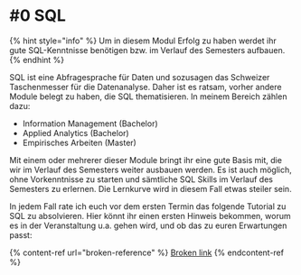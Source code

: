 # #0 SQL

{% hint style="info" %}
Um in diesem Modul Erfolg zu haben werdet ihr gute SQL-Kenntnisse benötigen bzw. im Verlauf des Semesters aufbauen.&#x20;
{% endhint %}

SQL ist eine Abfragesprache für Daten und sozusagen das Schweizer Taschenmesser für die Datenanalyse. Daher ist es ratsam, vorher andere Module belegt zu haben, die SQL thematisieren. In meinem Bereich zählen dazu:

* Information Management (Bachelor)
* Applied Analytics (Bachelor)
* Empirisches Arbeiten (Master)

Mit einem oder mehrerer dieser Module bringt ihr eine gute Basis mit, die wir im Verlauf des Semesters weiter ausbauen werden. Es ist auch möglich, ohne Vorkenntnisse zu starten und sämtliche SQL Skills im Verlauf des Semesters zu erlernen. Die Lernkurve wird in diesem Fall etwas steiler sein.

In jedem Fall rate ich euch vor dem ersten Termin das folgende Tutorial zu SQL zu absolvieren. Hier könnt ihr einen ersten Hinweis bekommen, worum es in der Veranstaltung u.a. gehen wird, und ob das zu euren Erwartungen passt:

{% content-ref url="broken-reference" %}
[Broken link](broken-reference)
{% endcontent-ref %}

